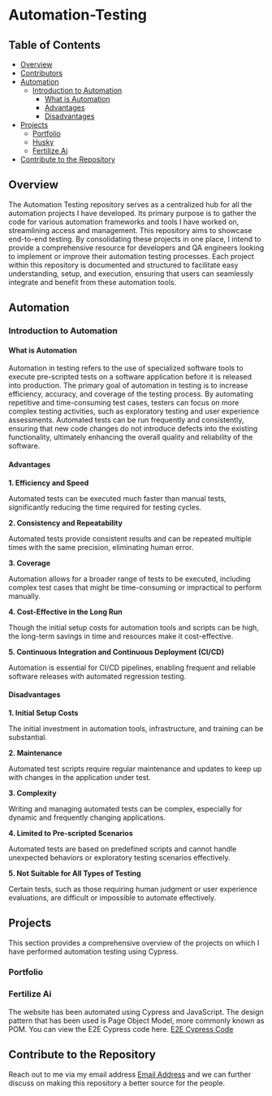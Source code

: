 # Automation-Testing

## Table of Contents
- [Overview](#overview)
- [Contributors](#contributors)
- [Automation](#automation)
  - [Introduction to Automation](#introduction-to-automation)
      - [What is Automation](#what-is-automation)
      - [Advantages](#advantages)
      - [Disadvantages](#disadvantages)
- [Projects](#projects)
  - [Portfolio](#portfolio)
  - [Husky](#husky)
  - [Fertilize Ai](#fertilize-ai)
- [Contribute to the Repository](#contribute-to-the-repository)


## Overview
The Automation Testing repository serves as a centralized hub for all the automation projects I have developed. Its primary purpose is to gather the code for various automation frameworks and tools I have worked on, streamlining access and management. This repository aims to showcase end-to-end testing. By consolidating these projects in one place, I intend to provide a comprehensive resource for developers and QA engineers looking to implement or improve their automation testing processes. Each project within this repository is documented and structured to facilitate easy understanding, setup, and execution, ensuring that users can seamlessly integrate and benefit from these automation tools.

## Automation

### Introduction to Automation

#### What is Automation
Automation in testing refers to the use of specialized software tools to execute pre-scripted tests on a software application before it is released into production. The primary goal of automation in testing is to increase efficiency, accuracy, and coverage of the testing process. By automating repetitive and time-consuming test cases, testers can focus on more complex testing activities, such as exploratory testing and user experience assessments. Automated tests can be run frequently and consistently, ensuring that new code changes do not introduce defects into the existing functionality, ultimately enhancing the overall quality and reliability of the software.

#### Advantages
**1. Efficiency and Speed**

Automated tests can be executed much faster than manual tests, significantly reducing the time required for testing cycles.

**2. Consistency and Repeatability**

Automated tests provide consistent results and can be repeated multiple times with the same precision, eliminating human error.

**3. Coverage**

Automation allows for a broader range of tests to be executed, including complex test cases that might be time-consuming or impractical to perform manually.

**4. Cost-Effective in the Long Run**

Though the initial setup costs for automation tools and scripts can be high, the long-term savings in time and resources make it cost-effective.

**5. Continuous Integration and Continuous Deployment (CI/CD)**

Automation is essential for CI/CD pipelines, enabling frequent and reliable software releases with automated regression testing.

#### Disadvantages
**1. Initial Setup Costs**

The initial investment in automation tools, infrastructure, and training can be substantial.

**2. Maintenance**

Automated test scripts require regular maintenance and updates to keep up with changes in the application under test.

**3. Complexity**

Writing and managing automated tests can be complex, especially for dynamic and frequently changing applications.

**4. Limited to Pre-scripted Scenarios**

Automated tests are based on predefined scripts and cannot handle unexpected behaviors or exploratory testing scenarios effectively.

**5. Not Suitable for All Types of Testing**

Certain tests, such as those requiring human judgment or user experience evaluations, are difficult or impossible to automate effectively.

## Projects
This section provides a comprehensive overview of the projects on which I have performed automation testing using Cypress.

### Portfolio

### Fertilize Ai

The website has been automated using Cypress and JavaScript. The design pattern that has been used is Page Object Model, more commonly known as POM. You can view the E2E Cypress code here. [E2E Cypress Code](https://github.com/HammadRashid1997/Automation-Testing/blob/main/Fertilize-Ai)

## Contribute to the Repository
Reach out to me via my email address [Email Address](mailto:hammadrashid2001@gmail.com) and we can further discuss on making this repository a better source for the people.




